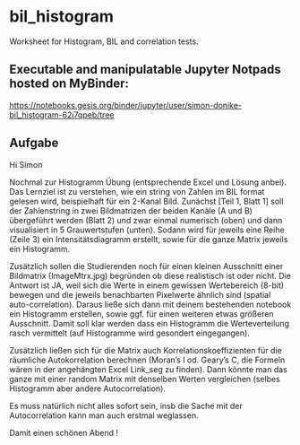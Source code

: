 # bil_histogram
Worksheet for Histogram, BIL and correlation tests.

## Executable and manipulatable Jupyter Notpads hosted on MyBinder:
https://notebooks.gesis.org/binder/jupyter/user/simon-donike-bil_histogram-62j7qpeb/tree



## Aufgabe
Hi Simon
 
Nochmal zur Histogramm Übung (entsprechende Excel und Lösung anbei).
Das Lernziel ist zu verstehen, wie ein string von Zahlen im BIL format gelesen wird, beispielhaft für ein 2-Kanal Bild.
Zunächst [Teil 1, Blatt 1] soll der Zahlenstring in zwei Bildmatrizen der beiden Kanäle (A und B) übergeführt
werden (Blatt 2) und zwar einmal numerisch (oben) und dann visualisiert in 5 Grauwertstufen (unten).
Sodann wird für jeweils eine Reihe (Zeile 3) ein Intensitätsdiagramm erstellt, sowie für die ganze
Matrix jeweils ein Histogramm.
 
Zusätzlich sollen die Studierenden noch für einen kleinen Ausschnitt einer Bildmatrix (ImageMtrx.jpg)
begründen ob diese realistisch ist oder nicht. Die Antwort ist JA, weil sich die Werte in einem gewissen
Wertebereich (8-bit) bewegen und die jeweils benachbarten Pixelwerte ähnlich sind (spatial auto-correlation).
Daraus ließe sich dann mit deinem bestehenden notebook ein Histogramm erstellen, sowie ggf. für einen weiteren
etwas größeren Ausschnitt. Damit soll klar werden dass ein Histogramm die Werteverteilung rasch vermittelt
(auf Histogramme wird gesondert eingegangen).
 
Zusätzlich ließen sich für die Matrix auch Korrelationskoeffizienten für die räumliche Autokorrelation berechnen
(Moran’s I od. Geary’s C, die Formeln wären in der angehängten Excel Link_seg zu finden). Dann könnte man das
ganze mit einer random Matrix  mit denselben Werten vergleichen (selbes Histogramm aber andere Autocorrelation).
 
Es muss natürlich nicht alles sofort sein, insb die Sache mit der Autocorrelation kann man auch erstmal weglassen.
 
Damit einen schönen Abend !
